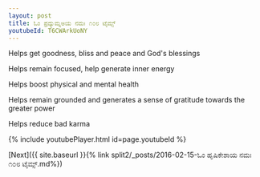 ```yaml
---
layout: post
title: ಓಂ ಪ್ರದ್ಯುಮ್ನಅಯ ನಮಃ ೧೦೮ ಟೈಮ್ಸ್
youtubeId: T6CWArkUoNY
---
```

 
 
Helps get goodness, bliss and peace and God's blessings
 
Helps remain focused, help generate inner energy 
 
Helps boost physical and mental health 
 
Helps remain grounded and generates a sense of gratitude towards the greater power 
 
Helps reduce bad karma
 
 
 
 


{% include youtubePlayer.html id=page.youtubeId %}
 
[Next]({{ site.baseurl }}{% link  split2/_posts/2016-02-15-ಓಂ ಹೃಷಿಕೇಶಾಯ ನಮಃ ೧೦೮ ಟೈಮ್ಸ್.md%})
 
